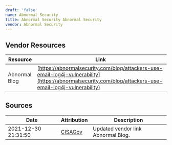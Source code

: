 ```yaml
---
draft: 'false'
name: Abnormal Security
title: Abnormal Security Abnormal Security
vendor: Abnormal Security
---
```


## Vendor Resources
| Resource | Link |
| --- | --- |
| Abnormal Blog | [https://abnormalsecurity.com/blog/attackers-use-email-log4j-vulnerability](https://abnormalsecurity.com/blog/attackers-use-email-log4j-vulnerability) |



## Sources
| Date | Attribution | Description |
| --- | --- | --- |
| 2021-12-30 21:31:50 | [CISAGov](https://raw.githubusercontent.com/cisagov/log4j-affected-db/develop/README.md) | Updated vendor link Abnormal Blog.  |
